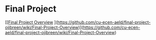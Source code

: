 # Final Project

[[[Final Project Overview]([https://github.com/cu-ecen-aeld/final-project-ojibreen/wiki/Project-Overview](https://github.com/cu-ecen-aeld/final-project-ojibreen/wiki/Final-Project-Overview))
](https://github.com/cu-ecen-aeld/final-project-ojibreen/wiki/Final-Project-Overview)](https://github.com/cu-ecen-aeld/final-project-ojibreen/wiki/Final-Project-Overview)
